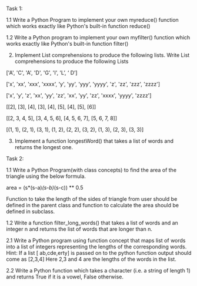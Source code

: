 Task 1:   
 
1.1  Write a Python Program to implement your own myreduce() function which works exactly like Python's built-in function reduce() 
 
1.2 Write a Python program to implement your own myfilter() function which works exactly like Python's built-in function filter() 

2. Implement List comprehensions to produce the following lists. Write List comprehensions to produce the following Lists 
 
['A', 'C', 'A', 'D', 'G', 'I', ’L’, ‘ D’] 

['x', 'xx', 'xxx', 'xxxx', 'y', 'yy', 'yyy', 'yyyy', 'z', 'zz', 'zzz', 'zzzz'] 
 
['x', 'y', 'z', 'xx', 'yy', 'zz', 'xx', 'yy', 'zz', 'xxxx', 'yyyy', 'zzzz'] 
 
[[2], [3], [4], [3], [4], [5], [4], [5], [6]] 
 
[[2, 3, 4, 5], [3, 4, 5, 6], [4, 5, 6, 7], [5, 6, 7, 8]] 
 
[(1, 1), (2, 1), (3, 1), (1, 2), (2, 2), (3, 2), (1, 3), (2, 3), (3, 3)] 

3. Implement a function longestWord() that takes a list of words and returns the longest one. 
 
Task 2: 
 
1.1  Write a Python Program(with class concepts) to find the area of the triangle using the below formula. 
 
area = (s*(s-a)*(s-b)*(s-c)) ** 0.5 
 
Function to take the length of the sides of triangle from user should be defined in the parent class and function to calculate the area should be defined in subclass. 
 
1.2 Write a function filter_long_words() that takes a list of words and an integer n and returns the list of words that are longer than n. 
 
2.1 Write a Python program using function concept that maps  list of words into a list of integers representing the lengths of the corresponding words​. 
 Hint: ​If a list [ ab,cde,erty] is passed on to the python function output should come as [2,3,4] 
Here 2,3 and 4 are the lengths of the words in the list. 


2.2 Write a Python function which takes a character (i.e. a string of length 1) and returns True if it is a vowel, False otherwise. 
